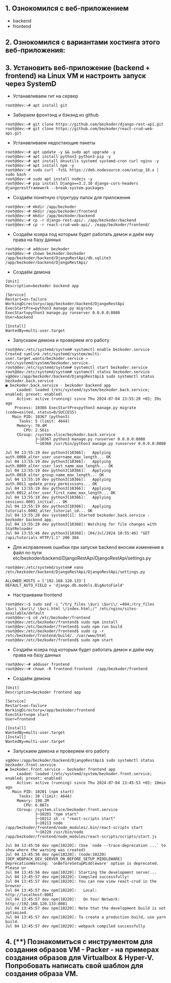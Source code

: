 ## 1. Ознокомился с веб-приложением
- backend
- frontend
## 2. Ознокомился с вариантами хостинга этого веб-приложения:

## 3. Установить веб-приложение (backend + frontend) на Linux VM и настроить запуск через SystemD
- Устанавливаем гит на сервер
```console
root@dev:~# apt install git
```
- Забираем фронтэнд и бэкэнд из github
```console
root@dev:~# git clone https://github.com/bezkoder/django-rest-api.git
root@dev:~# git clone https://github.com/bezkoder/react-crud-web-api.git
```
- Устанавливаем недостающие пакеты 
```console
root@dev:~# apt update -y && sudo apt upgrade -y
root@dev:~# apt install python3 python3-pip -y
root@dev:~# apt install dnsutils systemd systemd-cron curl nginx -y
root@dev:~# apt install npm -y
root@dev:~# sudo curl -fsSL https://deb.nodesource.com/setup_18.x | sudo bash -
root@dev:~# sudo apt install nodejs -y
root@dev:~# pip install Django==3.2.10 django-cors-headers djangorestframework --break-system-packages
```
- Создаём понятную структуру папок для приложения
```console
root@dev:~# mkdir /app/bezkoder
root@dev:~# mkdir /app/bezkoder/frontend
root@dev:~# mkdir /app/bezkoder/backend
root@dev:~# cp -r django-rest-api/. /app/bezkoder/backend
root@dev:~# cp -r react-crud-web-api/. /eapp/bezkoder/frontend/

```
- Создаём юзера под которым будет работать демон и даём ему права на базу данных
```console
root@dev:~# adduser bezkoder
root@dev:~# chown bezkoder:bezkoder /app/bezkoder/backend/DjangoRestApi/db.sqlite3 /app/bezkoder/backend/DjangoRestApi/
```
- Создаём демона
```console
[Unit]
Description=bezkoder backend app

[Service]
Restart=on-failure
WorkingDirectory=/app/bezkoder/backend/DjangoRestApi
ExecStartPre=python3 manage.py migrate
ExecStart=python3 manage.py runserver 0.0.0.0:8080
User=backend

[Install]
WantedBy=multi-user.target

```
- Запускаем демона и проверяем его работу
```console
root@dev:/etc/systemd/system# systemctl enable bezkoder.service
Created symlink /etc/systemd/system/multi-user.target.wants/bezkoder.service → /etc/systemd/system/bezkoder.service.
root@dev:/etc/systemd/system# systemctl start bezkoder.service
root@dev:/etc/systemd/system# systemctl status bezkoder.service
vg@dev:/app/bezkoder/backend/DjangoRestApi$ sudo systemctl status  bezkoder.back.service
● bezkoder.back.service - bezkoder backend app
     Loaded: loaded (/etc/systemd/system/bezkoder.back.service; enabled; preset: enabled)
     Active: active (running) since Thu 2024-07-04 13:55:20 +03; 39s ago
    Process: 10366 ExecStartPre=python3 manage.py migrate (code=exited, status=0/SUCCESS)
   Main PID: 10367 (python3)
      Tasks: 5 (limit: 4644)
     Memory: 70.4M
        CPU: 2.561s
     CGroup: /system.slice/bezkoder.back.service
             ├─10367 python3 manage.py runserver 0.0.0.0:8080
             └─10368 /usr/bin/python3 manage.py runserver 0.0.0.0:8080

Jul 04 13:55:19 dev python3[10366]:   Applying auth.0008_alter_user_username_max_length... OK
Jul 04 13:55:19 dev python3[10366]:   Applying auth.0009_alter_user_last_name_max_length... OK
Jul 04 13:55:19 dev python3[10366]:   Applying auth.0010_alter_group_name_max_length... OK
Jul 04 13:55:19 dev python3[10366]:   Applying auth.0011_update_proxy_permissions... OK
Jul 04 13:55:19 dev python3[10366]:   Applying auth.0012_alter_user_first_name_max_length... OK
Jul 04 13:55:19 dev python3[10366]:   Applying sessions.0001_initial... OK
Jul 04 13:55:19 dev python3[10366]:   Applying tutorials.0002_alter_tutorial_id... OK
Jul 04 13:55:20 dev systemd[1]: Started bezkoder.back.service - bezkoder backend app.
Jul 04 13:55:20 dev python3[10368]: Watching for file changes with StatReloader
Jul 04 13:55:46 dev python3[10368]: [04/Jul/2024 10:55:46] "GET /api/tutorials HTTP/1.1" 200 304
```

- Для исправления ошибки при запуске backend вносим изменения в файл по пути etc/bezkoder/backend/DjangoRestApi/DjangoRestApi/settings.py

```console
root@dev:/etc/systemd/system# nano /etc/bezkoder/backend/DjangoRestApi/DjangoRestApi/settings.py

ALLOWED_HOSTS = ['192.168.120.133']
DEFAULT_AUTO_FIELD = 'django.db.models.BigAutoField'
```

- Настраиваем frontend

```console
root@dev:~$ sudo sed -i "/try_files \$uri \$uri\/ =404;/try_files \$uri \$uri\/ \$uri.html \/index.html;/" /etc/nginx/sites-available/default
root@dev:~$ cd /etc/bezkoder/frontend
root@dev:/etc/bezkoder/frontend$ sudo npm install
root@dev:/etc/bezkoder/frontend$ sudo npm run build
root@dev:/etc/bezkoder/frontend$ sudo cp -r /etc/bezkoder/frontend/build/. /var/www/html
root@dev:/etc/bezkoder/frontend$ sudo npm start
```
- Создаём юзера под которым будет работать демон и даём ему права на базу данных
```console
root@dev:~# adduser frontend
root@dev:~# chown -R frontend:frontend  /app/bezkoder/frontend
```
- Создаём демона
```console
[Unit]
Description=bezkoder frontend app

[Service]
Restart=on-failure
WorkingDirectory=/app/bezkoder/frontend
ExecStart=npm start
User=frontend

[Install]
WantedBy=multi-user.target
[Install]
WantedBy=multi-user.target
```

- Запускаем демона и проверяем его работу
```console
vg@dev:/app/bezkoder/backend/DjangoRestApi$ sudo systemctl status  bezkoder.front.service
● bezkoder.front.service - bezkoder frontend app
     Loaded: loaded (/etc/systemd/system/bezkoder.front.service; enabled; preset: enabled)
     Active: active (running) since Thu 2024-07-04 13:45:53 +03; 10min ago
   Main PID: 10201 (npm start)
      Tasks: 30 (limit: 4644)
     Memory: 198.2M
        CPU: 6.087s
     CGroup: /system.slice/bezkoder.front.service
             ├─10201 "npm start"
             ├─10212 sh -c "react-scripts start"
             ├─10213 node /app/bezkoder/frontend/node_modules/.bin/react-scripts start
             └─10220 /usr/bin/node /app/bezkoder/frontend/node_modules/react-scripts/scripts/start.js

Jul 04 13:45:56 dev npm[10220]: (Use `node --trace-deprecation ...` to show where the warning was created)
Jul 04 13:45:56 dev npm[10220]: (node:10220) [DEP_WEBPACK_DEV_SERVER_ON_BEFORE_SETUP_MIDDLEWARE] DeprecationWarning: 'onBeforeSetupMiddleware' option is deprecated. Please u>
Jul 04 13:45:56 dev npm[10220]: Starting the development server...
Jul 04 13:45:57 dev npm[10220]: Compiled successfully!
Jul 04 13:45:57 dev npm[10220]: You can now view react-crud in the browser.
Jul 04 13:45:57 dev npm[10220]:   Local:            http://localhost:8081
Jul 04 13:45:57 dev npm[10220]:   On Your Network:  http://192.168.120.133:8081
Jul 04 13:45:57 dev npm[10220]: Note that the development build is not optimized.
Jul 04 13:45:57 dev npm[10220]: To create a production build, use yarn build.
Jul 04 13:45:57 dev npm[10220]: webpack compiled successfully
```


## 4. (**) Познакомиться с инструментом для создания образов VM - Packer - на примерах создания образов для Virtualbox & Hyper-V. Попробовать написать свой шаблон для создания образа VM.



